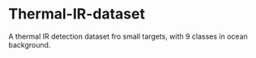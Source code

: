 # Thermal-IR-dataset
A thermal IR detection dataset fro small targets, with 9 classes in ocean background.
